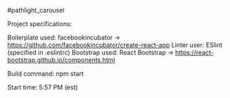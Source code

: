 #pathlight_carousel

Project specifications:

Boilerplate used: facebookincubator -> https://github.com/facebookincubator/create-react-app
Linter user: ESlint (specified in .eslintrc)
Bootstrap used: React Bootstrap -> https://react-bootstrap.github.io/components.html

Build command: npm start

Start time: 5:57 PM (est)
